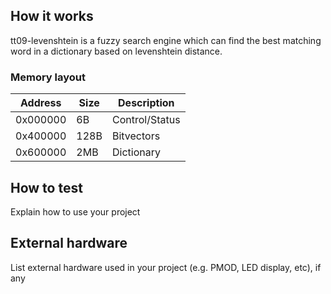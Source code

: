 <!---

This file is used to generate your project datasheet. Please fill in the information below and delete any unused
sections.

You can also include images in this folder and reference them in the markdown. Each image must be less than
512 kb in size, and the combined size of all images must be less than 1 MB.
-->

## How it works

tt09-levenshtein is a fuzzy search engine which can find the best matching word in a dictionary based on levenshtein distance.

### Memory layout


| Address  | Size | Description    |
|----------|------|----------------|
| 0x000000 |   6B | Control/Status |
| 0x400000 | 128B | Bitvectors     |
| 0x600000 |  2MB | Dictionary     |


## How to test

Explain how to use your project

## External hardware

List external hardware used in your project (e.g. PMOD, LED display, etc), if any

